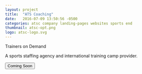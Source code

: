 ```yaml
---
layout: project
title:  "ATS Coaching"
date:   2016-07-09 13:50:56 -0500
categories: atsc company landing-pages websites sports end
thumbnail: atsc-opt.png
logo: atsc-logo.svg
---
```


<quote>Trainers on Demand</quote>
<p>A sports staffing agency and international training camp provider.</p>
<div class="buttons">
 	<button>Coming Soon</button>
</div>